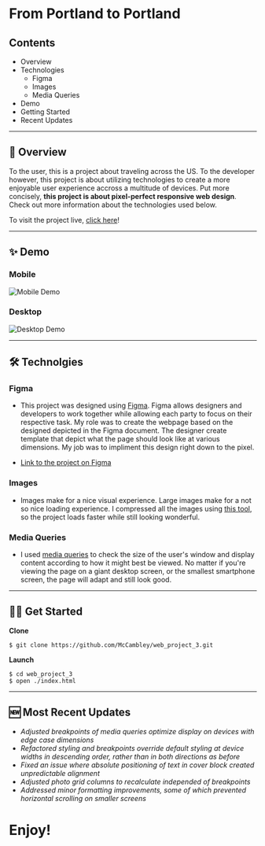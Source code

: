 # From Portland to Portland

## Contents

- Overview
- Technologies
  - Figma
  - Images
  - Media Queries
- Demo
- Getting Started
- Recent Updates

---

## 📣 Overview

To the user, this is a project about traveling across the US. To the developer however, this project is about utilizing technologies to create a more enjoyable user experience accross a multitude of devices. Put more concisely, **this project is about pixel-perfect responsive web design**. Check out more information about the technologies used below.

To visit the project live, [click here](https://mccambley.github.io/web_project_3/)!

---

## ✨ Demo

### Mobile

![Mobile Demo](https://user-images.githubusercontent.com/74033573/145724189-404cd00a-39ea-4c84-b8b5-a1de0c08e629.png)

### Desktop

![Desktop Demo](https://user-images.githubusercontent.com/74033573/145724181-1b6fdbdd-3626-4d15-9167-42160ad4cd8e.gif)


---

## 🛠 Technolgies

### Figma

- This project was designed using [Figma](https://www.figma.com/about/). Figma allows designers and developers to work together while allowing each party to focus on their respective task. My role was to create the webpage based on the designed depicted in the Figma document. The designer create template that depict what the page should look like at various dimensions. My job was to impliment this design right down to the pixel.

- [Link to the project on Figma](https://www.figma.com/file/AtbNbstbxWPcMqvF061V0R/Sprint-3%3A-From-Portland-to-Portland-%7C-desktop-%2B-mobile?node-id=0%3A1)

### Images

- Images make for a nice visual experience. Large images make for a not so nice loading experience. I compressed all the images using [this tool](https://tinypng.com/), so the project loads faster while still looking wonderful.

### Media Queries

- I used [media queries](https://developer.mozilla.org/en-US/docs/Web/CSS/Media_Queries/Using_media_queries) to check the size of the user's window and display content according to how it might best be viewed. No matter if you're viewing the page on a giant desktop screen, or the smallest smartphone screen, the page will adapt and still look good.

---

## 🧑‍💻 Get Started

**Clone**

```
$ git clone https://github.com/McCambley/web_project_3.git
```

**Launch**

```
$ cd web_project_3
$ open ./index.html
```

---

## 🆕 Most Recent Updates

- _Adjusted breakpoints of media queries optimize display on devices with edge case dimensions_
- _Refactored styling and breakpoints override default styling at device widths in descending order, rather than in both directions as before_
- _Fixed an issue where absolute positioning of text in cover block created unpredictable alignment_
- _Adjusted photo grid columns to recalculate independed of breakpoints_
- _Addressed minor formatting improvements, some of which prevented horizontal scrolling on smaller screens_

# Enjoy!
